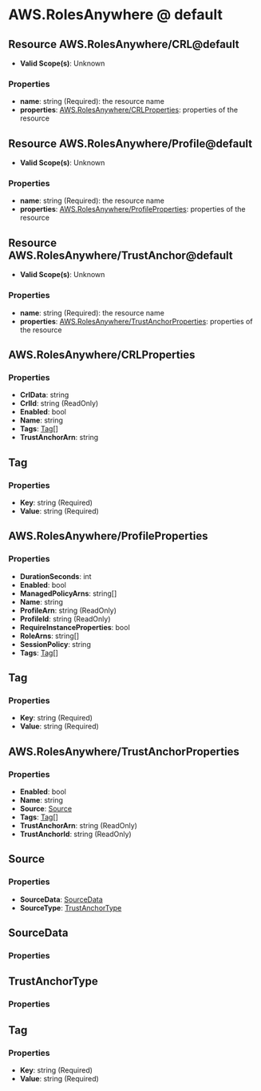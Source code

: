 # AWS.RolesAnywhere @ default

## Resource AWS.RolesAnywhere/CRL@default
* **Valid Scope(s)**: Unknown
### Properties
* **name**: string (Required): the resource name
* **properties**: [AWS.RolesAnywhere/CRLProperties](#awsrolesanywherecrlproperties): properties of the resource

## Resource AWS.RolesAnywhere/Profile@default
* **Valid Scope(s)**: Unknown
### Properties
* **name**: string (Required): the resource name
* **properties**: [AWS.RolesAnywhere/ProfileProperties](#awsrolesanywhereprofileproperties): properties of the resource

## Resource AWS.RolesAnywhere/TrustAnchor@default
* **Valid Scope(s)**: Unknown
### Properties
* **name**: string (Required): the resource name
* **properties**: [AWS.RolesAnywhere/TrustAnchorProperties](#awsrolesanywheretrustanchorproperties): properties of the resource

## AWS.RolesAnywhere/CRLProperties
### Properties
* **CrlData**: string
* **CrlId**: string (ReadOnly)
* **Enabled**: bool
* **Name**: string
* **Tags**: [Tag](#tag)[]
* **TrustAnchorArn**: string

## Tag
### Properties
* **Key**: string (Required)
* **Value**: string (Required)

## AWS.RolesAnywhere/ProfileProperties
### Properties
* **DurationSeconds**: int
* **Enabled**: bool
* **ManagedPolicyArns**: string[]
* **Name**: string
* **ProfileArn**: string (ReadOnly)
* **ProfileId**: string (ReadOnly)
* **RequireInstanceProperties**: bool
* **RoleArns**: string[]
* **SessionPolicy**: string
* **Tags**: [Tag](#tag)[]

## Tag
### Properties
* **Key**: string (Required)
* **Value**: string (Required)

## AWS.RolesAnywhere/TrustAnchorProperties
### Properties
* **Enabled**: bool
* **Name**: string
* **Source**: [Source](#source)
* **Tags**: [Tag](#tag)[]
* **TrustAnchorArn**: string (ReadOnly)
* **TrustAnchorId**: string (ReadOnly)

## Source
### Properties
* **SourceData**: [SourceData](#sourcedata)
* **SourceType**: [TrustAnchorType](#trustanchortype)

## SourceData
### Properties

## TrustAnchorType
### Properties

## Tag
### Properties
* **Key**: string (Required)
* **Value**: string (Required)

